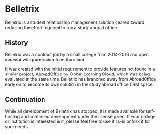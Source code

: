 # Belletrix

Belletrix is a student relationship management solution geared toward reducing the effort required to run a study abroad office.

## History

Belletrix was a contract job by a small college from 2014-2016 and open sourced with permission from the client.

It was created with the initial requirement to provide features not found in a similar project, [AbroadOffice](http://www.globallearningcloud.com/ao-overview/) by Global Learning Cloud, which was being evaluated at the same time. Belletrix has branched away from AbroadOffice early on to become its own solution in the study abroad office CRM space.

## Continuation

While all development of Belletrix has stopped, it is made available for self-hosting and continued development under the license given. If your college or institution is interested in it, please feel free to use it as-is or fork it for your needs.